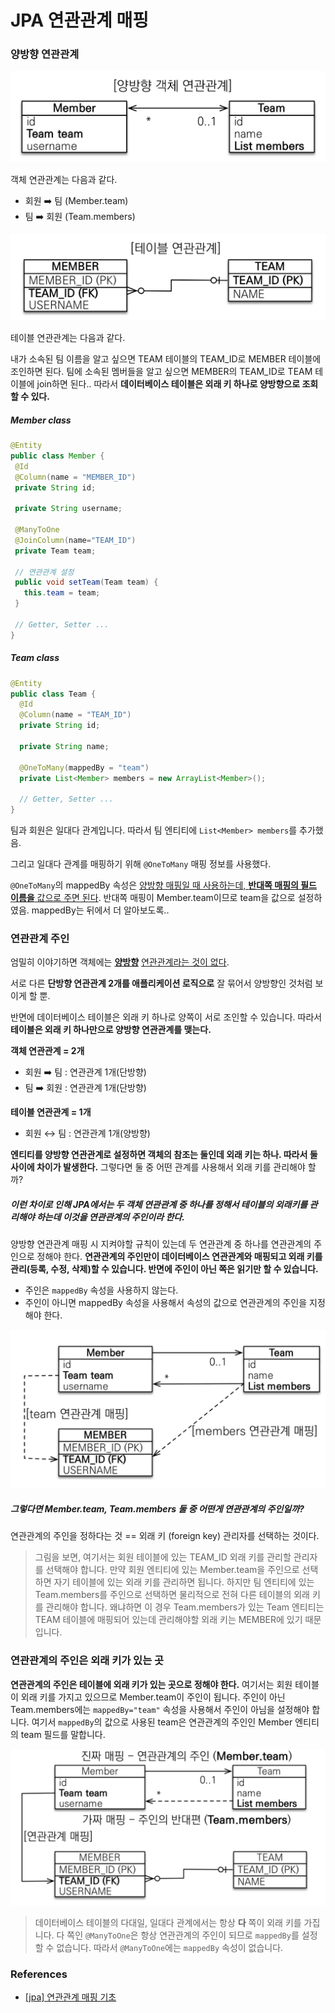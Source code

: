 # JPA 연관관계 매핑



### 양방향 연관관계

<img src="./img/JPA Mapping/object.png" alt="image" style="zoom:50%;" />

객체 연관관계는 다음과 같다.

- 회원 ➡️ 팀 (Member.team)
- 팀 ➡️ 회원 (Team.members)

<img src="./img/JPA Mapping/table.png" alt="table" style="zoom:50%;" />

테이블 연관관계는 다음과 같다.

내가 소속된 팀 이름을 알고 싶으면 TEAM 테이블의 TEAM_ID로 MEMBER 테이블에 조인하면 된다.
팀에 소속된 멤버들을 알고 싶으면 MEMBER의 TEAM_ID로 TEAM 테이블에 join하면 된다..
따라서 **데이터베이스 테이블은 외래 키 하나로 양방향으로 조회할 수 있다.**



##### Member class

```java
@Entity
public class Member {
 @Id
 @Column(name = "MEMBER_ID")
 private String id;
 
 private String username;
 
 @ManyToOne
 @JoinColumn(name="TEAM_ID")
 private Team team;
 
 // 연관관계 설정
 public void setTeam(Team team) {
   this.team = team;
 }
 
 // Getter, Setter ...
}
```



##### Team class

```java
@Entity
public class Team {
  @Id
  @Column(name = "TEAM_ID")
  private String id;
  
  private String name;
  
  @OneToMany(mappedBy = "team")
  private List<Member> members = new ArrayList<Member>();
  
  // Getter, Setter ...
}
```

팀과 회원은 일대다 관계입니다. 따라서 팀 엔티티에 `List<Member> members`를 추가했음.

그리고 일대다 관계를 매핑하기 위해 `@OneToMany` 매핑 정보를 사용했다. 

`@OneToMany`의 mappedBy 속성은 <u>양방향 매핑일 때 사용하는데, **반대쪽 매핑의 필드 이름을** 값으로 주면 된다</u>. 반대쪽 매핑이 Member.team이므로 team을 값으로 설정하였음. mappedBy는 뒤에서 더 알아보도록..



### 연관관계 주인

엄밀히 이야기하면 객체에는 <u>**양방향**</u> <u>연관관계라는 것이 없다</u>. 

서로 다른 **단방향 연관관계 2개를 애플리케이션 로직으로** 잘 묶어서 양방향인 것처럼 보이게 할 뿐.

반면에 데이터베이스 테이블은 외래 키 하나로 양쪽이 서로 조인할 수 있습니다. 따라서 **테이블은 외래 키 하나만으로 양방향 연관관계를 맺는다.**



**객체 연관관계 = 2개**

- 회원 ➡️ 팀 : 연관관계 1개(단방향)
- 팀 ➡️ 회원 : 연관관계 1개(단방향)

**테이블 연관관계 = 1개**

- 회원 ↔️ 팀 : 연관관계 1개(양방향)

**엔티티를 양방향 연관관계로 설정하면 객체의 참조는 둘인데 외래 키는 하나. 따라서 둘 사이에 차이가 발생한다.** 그렇다면 둘 중 어떤 관계를 사용해서 외래 키를 관리해야 할까?

##### 이런 차이로 인해 JPA에서는 **두 객체 연관관계 중 하나를 정해서 테이블의 외래키를 관리해야 하는데 이것을 연관관계의 주인**이라 한다.



양방향 연관관계 매핑 시 지켜야할 규칙이 있는데 두 연관관계 중 하나를 연관관계의 주인으로 정해야 한다. **연관관계의 주인만이 데이터베이스 연관관계와 매핑되고 외래 키를 관리(등록, 수정, 삭제)할 수 있습니다. 반면에 주인이 아닌 쪽은 읽기만 할 수 있습니다.**

- 주인은 `mappedBy` 속성을 사용하지 않는다.
- 주인이 아니면 mappedBy 속성을 사용해서 속성의 값으로 연관관계의 주인을 지정해야 한다.



<img src="./img/JPA Mapping/relationship.png" alt="relationship" style="zoom:50%;" />

##### 그렇다면 Member.team, Team.members 둘 중 어떤게 연관관계의 주인일까?

연관관계의 주인을 정하다는 것 == 외래 키 (foreign key) 관리자를 선택하는 것이다.

> 그림을 보면, 여기서는 회원 테이블에 있는 TEAM_ID 외래 키를 관리할 관리자를 선택해야 합니다. 만약 회원 엔티티에 있는 Member.team을 주인으로 선택하면 자기 테이블에 있는 외래 키를 관리하면 됩니다. 하지만 팀 엔티티에 있는 Team.members를 주인으로 선택하면 물리적으로 전혀 다른 테이블의 외래 키를 관리해야 합니다. 왜냐하면 이 경우 Team.members가 있는 Team 엔티티는 TEAM 테이블에 매핑되어 있는데 관리해야할 외래 키는 MEMBER에 있기 때문입니다.



### 연관관계의 주인은 외래 키가 있는 곳

**연관관계의 주인은 테이블에 외래 키가 있는 곳으로 정해야 한다.** 여기서는 회원 테이블이 외래 키를 가지고 있으므로 Member.team이 주인이 됩니다. 주인이 아닌 Team.members에는 `mappedBy="team"` 속성을 사용해서 주인이 아님을 설정해야 합니다. 여기서 `mappedBy`의 값으로 사용된 team은 연관관계의 주인인 Member 엔티티의 team 필드를 말합니다.

<img src="./img/JPA Mapping/realMapping.png" alt="realMapping" style="zoom:50%;" />

> 데이터베이스 테이블의 다대일, 일대다 관계에서는 항상 **다** 쪽이 외래 키를 가집니다. 다 쪽인 `@ManyToOne`은 항상 연관관계의 주인이 되므로 `mappedBy`를 설정할 수 없습니다. 따라서 `@ManyToOne`에는 `mappedBy` 속성이 없습니다.




### References

- [[jpa] 연관관계 매핑 기초](https://joont92.github.io/jpa/%EC%97%B0%EA%B4%80%EA%B4%80%EA%B3%84-%EB%A7%A4%ED%95%91-%EA%B8%B0%EC%B4%88/)